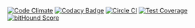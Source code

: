 [![Code Climate](https://codeclimate.com/github/SellWellDesigns/client/badges/gpa.svg)](https://codeclimate.com/github/SellWellDesigns/client)
[![Codacy Badge](https://www.codacy.com/project/badge/164a633e00ee4626926cfdaa24585bc6)](https://www.codacy.com/app/conarwelsh/client)
[![Circle CI](https://circleci.com/gh/SellWellDesigns/client.svg?style=svg)](https://circleci.com/gh/SellWellDesigns/client)
[![Test Coverage](https://codeclimate.com/github/SellWellDesigns/client/badges/coverage.svg)](https://codeclimate.com/github/SellWellDesigns/client/coverage)
[![bitHound Score](https://www.bithound.io/github/SellWellDesigns/client/badges/score.svg)](https://www.bithound.io/github/SellWellDesigns/client)